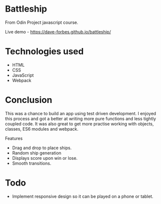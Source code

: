 # Battleship

From Odin Project javascript course.

Live demo - https://dave-forbes.github.io/battleship/

# Technologies used

- HTML
- CSS
- JavaScript
- Webpack

# Conclusion

This was a chance to build an app using test driven development. I enjoyed this process and got a better at writing more pure functions and less tightly coupled code. It was also great to get more practise working with objects, classes, ES6 modules and webpack.

Features

- Drag and drop to place ships.
- Random ship generation
- Displays score upon win or lose.
- Smooth transitions.

# Todo

- Implement responsive design so it can be played on a phone or tablet.
